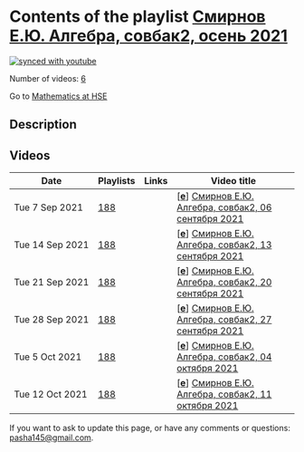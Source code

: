 # Contents of the playlist [Смирнов Е.Ю. Алгебра, совбак2, осень 2021](https://www.youtube.com/playlist?list=PLq3E5oubNNoA3bdvFD38iT9hDLM22cmY1)

[![synced with youtube](https://img.shields.io/github/last-commit/mathphysschool/mathphysschool.github.io/autoupdate1?label=synced%20with%20youtube)](https://github.com/mathphysschool/mathphysschool.github.io/commits/autoupdate1)

Number of videos: [6](#videos)

Go to [Mathematics at HSE](../README.md)

## Description



## Videos

|Date|Playlists|Links|Video title|
|---|---|---|---|
| Tue&nbsp;7&nbsp;Sep&nbsp;2021 | [188](../playlists/188 "Смирнов Е.Ю. Алгебра, совбак2, осень 2021") |  | [[**e**](https://studio.youtube.com/video/68_YBSV0O2M/edit "Edit")] [Смирнов Е.Ю. Алгебра, совбак2, 06 сентября 2021](https://www.youtube.com/watch?v=68_YBSV0O2M&list=PLq3E5oubNNoA3bdvFD38iT9hDLM22cmY1) |
| Tue&nbsp;14&nbsp;Sep&nbsp;2021 | [188](../playlists/188 "Смирнов Е.Ю. Алгебра, совбак2, осень 2021") |  | [[**e**](https://studio.youtube.com/video/52ZPFhzfYrg/edit "Edit")] [Смирнов Е.Ю. Алгебра, совбак2, 13 сентября 2021](https://www.youtube.com/watch?v=52ZPFhzfYrg&list=PLq3E5oubNNoA3bdvFD38iT9hDLM22cmY1) |
| Tue&nbsp;21&nbsp;Sep&nbsp;2021 | [188](../playlists/188 "Смирнов Е.Ю. Алгебра, совбак2, осень 2021") |  | [[**e**](https://studio.youtube.com/video/0R8XT0qhNMc/edit "Edit")] [Смирнов Е.Ю. Алгебра, совбак2, 20 сентября 2021](https://www.youtube.com/watch?v=0R8XT0qhNMc&list=PLq3E5oubNNoA3bdvFD38iT9hDLM22cmY1) |
| Tue&nbsp;28&nbsp;Sep&nbsp;2021 | [188](../playlists/188 "Смирнов Е.Ю. Алгебра, совбак2, осень 2021") |  | [[**e**](https://studio.youtube.com/video/wfRiDYwjS0M/edit "Edit")] [Смирнов Е.Ю. Алгебра, совбак2, 27 сентября 2021](https://www.youtube.com/watch?v=wfRiDYwjS0M&list=PLq3E5oubNNoA3bdvFD38iT9hDLM22cmY1) |
| Tue&nbsp;5&nbsp;Oct&nbsp;2021 | [188](../playlists/188 "Смирнов Е.Ю. Алгебра, совбак2, осень 2021") |  | [[**e**](https://studio.youtube.com/video/EN0roshejrw/edit "Edit")] [Смирнов Е.Ю. Алгебра, совбак2, 04 октября 2021](https://www.youtube.com/watch?v=EN0roshejrw&list=PLq3E5oubNNoA3bdvFD38iT9hDLM22cmY1) |
| Tue&nbsp;12&nbsp;Oct&nbsp;2021 | [188](../playlists/188 "Смирнов Е.Ю. Алгебра, совбак2, осень 2021") |  | [[**e**](https://studio.youtube.com/video/nB25ywCreZI/edit "Edit")] [Смирнов Е.Ю. Алгебра, совбак2, 11 октября 2021](https://www.youtube.com/watch?v=nB25ywCreZI&list=PLq3E5oubNNoA3bdvFD38iT9hDLM22cmY1) |


 If you want to ask to update this page, or have any comments or questions: <pasha145@gmail.com>.